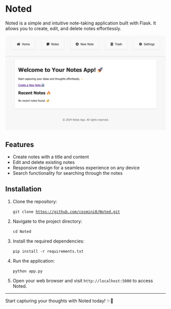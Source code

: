 # Noted

Noted is a simple and intuitive note-taking application built with Flask. It allows you to create, edit, and delete notes effortlessly.

<img src="images/Noted.png" alt="Noted Screenshot" width="920">

## Features

- Create notes with a title and content
- Edit and delete existing notes
- Responsive design for a seamless experience on any device
- Search functionality for searching through the notes

## Installation

1. Clone the repository:

   <code>git clone https://github.com/cosmini0/Noted.git</code>

2. Navigate to the project directory:

   <code>cd Noted</code>

3. Install the required dependencies:

   <code>pip install -r requirements.txt</code>

4. Run the application:

   <code>python app.py</code>

5. Open your web browser and visit <code>http://localhost:5000</code> to access Noted.

---

Start capturing your thoughts with Noted today! ✨📝
